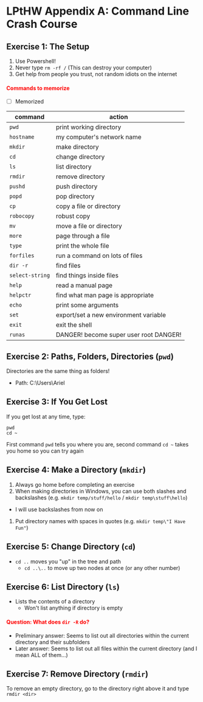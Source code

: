# LPtHW Appendix A: Command Line Crash Course

## Exercise 1: The Setup

1. Use Powershell!
1. Never type `rm -rf /` (This can destroy your computer)
1. Get help from people you trust, not random idiots on the internet

#### <font color="red">Commands to memorize</font>
* [ ] Memorized

| command         | action                                 |
|-----------------|----------------------------------------|
| `pwd`           | print working directory                |
| `hostname`      | my computer's network name             |
| `mkdir`         | make directory                         |
| `cd`            | change directory                       |
| `ls`            | list directory                         |
| `rmdir`         | remove directory                       |
| `pushd`         | push directory                         |
| `popd`          | pop directory                          |
| `cp`            | copy a file or directory               |
| `robocopy`      | robust copy                            |
| `mv`            | move a file or directory               |
| `more`          | page through a file                    |
| `type`          | print the whole file                   |
| `forfiles`      | run a command on lots of files         |
| `dir -r`        | find files                             |
| `select-string` | find things inside files               |
| `help`          | read a manual page                     |
| `helpctr`       | find what man page is appropriate      |
| `echo`          | print some arguments                   |
| `set`           | export/set a new environment variable  |
| `exit`          | exit the shell                         |
| `runas`         | DANGER! become super user root DANGER! |

## Exercise 2: Paths, Folders, Directories (`pwd`)

Directories are the same thing as folders!  
* Path: C:\Users\Ariel

## Exercise 3: If You Get Lost

If you get lost at any time, type:

```
pwd
cd ~
```

First command `pwd` tells you where you are, second command `cd ~` takes you home so you can try again

## Exercise 4: Make a Directory (`mkdir`)

1. Always go home before completing an exercise
1. When making directories in Windows, you can use both slashes and backslashes (e.g. `mkdir temp/stuff/hello` / `mkdir temp\stuff\hello`)
  * I will use backslashes from now on
1. Put directory names with spaces in quotes (e.g. `mkdir temp\"I Have Fun"`)

## Exercise 5: Change Directory (`cd`)

* `cd ..` moves you "up" in the tree and path
  * `cd ..\..` to move up two nodes at once (or any other number)

## Exercise 6: List Directory (`ls`)

* Lists the contents of a directory
  * Won't list anything if directory is empty

#### <font color="red"> Question: What does `dir -R` do?</font>
* Preliminary answer: Seems to list out all directories within the current directory and their subfolders
* Later answer: Seems to list out all files within the current directory (and I mean ALL of them...)

## Exercise 7: Remove Directory (`rmdir`)

To remove an empty directory, go to the directory right above it and type `rmdir <dir>`

